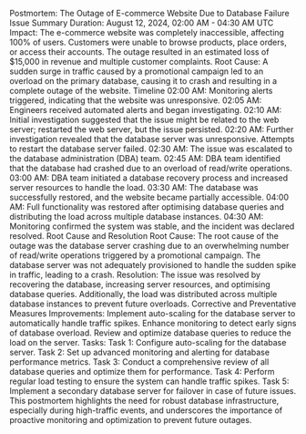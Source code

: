 Postmortem: The Outage of E-commerce Website Due to Database Failure
Issue Summary
Duration: August 12, 2024, 02:00 AM - 04:30 AM UTC
Impact: The e-commerce website was completely inaccessible, affecting 100% of users. Customers were unable to browse products, place orders, or access their accounts. The outage resulted in an estimated loss of $15,000 in revenue and multiple customer complaints.
Root Cause: A sudden surge in traffic caused by a promotional campaign led to an overload on the primary database, causing it to crash and resulting in a complete outage of the website.
Timeline
02:00 AM: Monitoring alerts triggered, indicating that the website was unresponsive.
02:05 AM: Engineers received automated alerts and began investigating.
02:10 AM: Initial investigation suggested that the issue might be related to the web server; restarted the web server, but the issue persisted.
02:20 AM: Further investigation revealed that the database server was unresponsive. Attempts to restart the database server failed.
02:30 AM: The issue was escalated to the database administration (DBA) team.
02:45 AM: DBA team identified that the database had crashed due to an overload of read/write operations.
03:00 AM: DBA team initiated a database recovery process and increased server resources to handle the load.
03:30 AM: The database was successfully restored, and the website became partially accessible.
04:00 AM: Full functionality was restored after optimising database queries and distributing the load across multiple database instances.
04:30 AM: Monitoring confirmed the system was stable, and the incident was declared resolved.
Root Cause and Resolution
Root Cause: The root cause of the outage was the database server crashing due to an overwhelming number of read/write operations triggered by a promotional campaign. The database server was not adequately provisioned to handle the sudden spike in traffic, leading to a crash.
Resolution: The issue was resolved by recovering the database, increasing server resources, and optimising database queries. Additionally, the load was distributed across multiple database instances to prevent future overloads.
Corrective and Preventative Measures
Improvements:
Implement auto-scaling for the database server to automatically handle traffic spikes.
Enhance monitoring to detect early signs of database overload.
Review and optimize database queries to reduce the load on the server.
Tasks:
Task 1: Configure auto-scaling for the database server.
Task 2: Set up advanced monitoring and alerting for database performance metrics.
Task 3: Conduct a comprehensive review of all database queries and optimize them for performance.
Task 4: Perform regular load testing to ensure the system can handle traffic spikes.
Task 5: Implement a secondary database server for failover in case of future issues.
This postmortem highlights the need for robust database infrastructure, especially during high-traffic events, and underscores the importance of proactive monitoring and optimization to prevent future outages.


